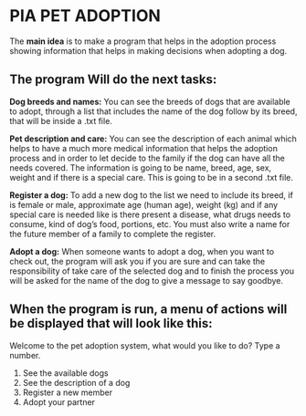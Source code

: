 PIA PET ADOPTION
===================
The **main idea** is to make a program that helps in the adoption process showing information that helps in making decisions when adopting a dog.

The program Will do the next tasks:
-----------------------------------
**Dog breeds and names:** You can see the breeds of dogs that are available to adopt, through a list that includes the name of the dog follow by its breed, that will be inside a .txt file.

**Pet description and care:** You can see the description of each animal which helps to have a much more medical information that helps the adoption process and in order to let decide to the family if the dog can have all the needs covered. The information is going to be name, breed, age, sex, weight and if there is a special care. This is going to be in a second .txt file.

**Register a dog:** To add a new dog to the list we need to include its breed, if is female or male, approximate age (human age), weight (kg) and if any special care is needed like is there present a disease, what drugs needs to consume, kind of dog’s food, portions, etc. You must also write a name for the future member of a family to complete the register.

**Adopt a dog:** When someone wants to adopt a dog, when you want to check out, the program will ask you if you are sure and can take the responsibility of take care of the selected dog and to finish the process you will be asked for the name of the dog to give a message to say goodbye. 

When the program is run, a menu of actions will be displayed that will look like this:
-------------------------------------------------------------------------------------
Welcome to the pet adoption system, what would you like to do? Type a number.
1. See the available dogs
2. See the description of a dog
3. Register a new member
4. Adopt your partner
